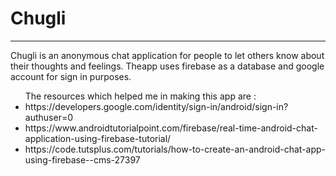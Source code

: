 # Chugli

---

Chugli is an anonymous chat application for people to let others know about their thoughts and feelings. Theapp uses firebase as a database and google account for sign in purposes.

<ul>
The resources which helped me in making this app are :
  <li>https://developers.google.com/identity/sign-in/android/sign-in?authuser=0</li>
  <li>https://www.androidtutorialpoint.com/firebase/real-time-android-chat-application-using-firebase-tutorial/</li>
  <li>https://code.tutsplus.com/tutorials/how-to-create-an-android-chat-app-using-firebase--cms-27397</li>
</ul>
